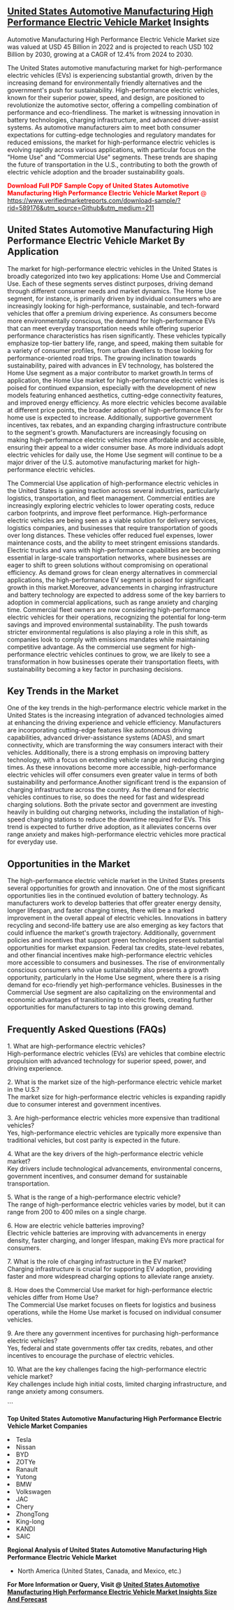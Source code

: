 <h2><a href="https://www.verifiedmarketreports.com/download-sample/?rid=589176&amp;utm_source=Github&amp;utm_medium=211" target="_blank">United States Automotive Manufacturing High Performance Electric Vehicle Market</a> Insights</h2><p>Automotive Manufacturing High Performance Electric Vehicle Market size was valued at USD 45 Billion in 2022 and is projected to reach USD 102 Billion by 2030, growing at a CAGR of 12.4% from 2024 to 2030.</p><p><p>The United States automotive manufacturing market for high-performance electric vehicles (EVs) is experiencing substantial growth, driven by the increasing demand for environmentally friendly alternatives and the government's push for sustainability. High-performance electric vehicles, known for their superior power, speed, and design, are positioned to revolutionize the automotive sector, offering a compelling combination of performance and eco-friendliness. The market is witnessing innovation in battery technologies, charging infrastructure, and advanced driver-assist systems. As automotive manufacturers aim to meet both consumer expectations for cutting-edge technologies and regulatory mandates for reduced emissions, the market for high-performance electric vehicles is evolving rapidly across various applications, with particular focus on the "Home Use" and "Commercial Use" segments. These trends are shaping the future of transportation in the U.S., contributing to both the growth of electric vehicle adoption and the broader sustainability goals. <p><span class=""><span style="color: #ff0000;"><strong>Download Full PDF Sample Copy of United States Automotive Manufacturing High Performance Electric Vehicle Market Report</strong> @ </span><a href="https://www.verifiedmarketreports.com/download-sample/?rid=589176&amp;utm_source=Github&amp;utm_medium=211" target="_blank">https://www.verifiedmarketreports.com/download-sample/?rid=589176&amp;utm_source=Github&amp;utm_medium=211</a></span></p></p><h2>United States Automotive Manufacturing High Performance Electric Vehicle Market By Application</h2><p>The market for high-performance electric vehicles in the United States is broadly categorized into two key applications: Home Use and Commercial Use. Each of these segments serves distinct purposes, driving demand through different consumer needs and market dynamics. The Home Use segment, for instance, is primarily driven by individual consumers who are increasingly looking for high-performance, sustainable, and tech-forward vehicles that offer a premium driving experience. As consumers become more environmentally conscious, the demand for high-performance EVs that can meet everyday transportation needs while offering superior performance characteristics has risen significantly. These vehicles typically emphasize top-tier battery life, range, and speed, making them suitable for a variety of consumer profiles, from urban dwellers to those looking for performance-oriented road trips. The growing inclination towards sustainability, paired with advances in EV technology, has bolstered the Home Use segment as a major contributor to market growth.In terms of application, the Home Use market for high-performance electric vehicles is poised for continued expansion, especially with the development of new models featuring enhanced aesthetics, cutting-edge connectivity features, and improved energy efficiency. As more electric vehicles become available at different price points, the broader adoption of high-performance EVs for home use is expected to increase. Additionally, supportive government incentives, tax rebates, and an expanding charging infrastructure contribute to the segment's growth. Manufacturers are increasingly focusing on making high-performance electric vehicles more affordable and accessible, ensuring their appeal to a wider consumer base. As more individuals adopt electric vehicles for daily use, the Home Use segment will continue to be a major driver of the U.S. automotive manufacturing market for high-performance electric vehicles.<p>The Commercial Use application of high-performance electric vehicles in the United States is gaining traction across several industries, particularly logistics, transportation, and fleet management. Commercial entities are increasingly exploring electric vehicles to lower operating costs, reduce carbon footprints, and improve fleet performance. High-performance electric vehicles are being seen as a viable solution for delivery services, logistics companies, and businesses that require transportation of goods over long distances. These vehicles offer reduced fuel expenses, lower maintenance costs, and the ability to meet stringent emissions standards. Electric trucks and vans with high-performance capabilities are becoming essential in large-scale transportation networks, where businesses are eager to shift to green solutions without compromising on operational efficiency. As demand grows for clean energy alternatives in commercial applications, the high-performance EV segment is poised for significant growth in this market.Moreover, advancements in charging infrastructure and battery technology are expected to address some of the key barriers to adoption in commercial applications, such as range anxiety and charging time. Commercial fleet owners are now considering high-performance electric vehicles for their operations, recognizing the potential for long-term savings and improved environmental sustainability. The push towards stricter environmental regulations is also playing a role in this shift, as companies look to comply with emissions mandates while maintaining competitive advantage. As the commercial use segment for high-performance electric vehicles continues to grow, we are likely to see a transformation in how businesses operate their transportation fleets, with sustainability becoming a key factor in purchasing decisions. <h2>Key Trends in the Market</h2><p>One of the key trends in the high-performance electric vehicle market in the United States is the increasing integration of advanced technologies aimed at enhancing the driving experience and vehicle efficiency. Manufacturers are incorporating cutting-edge features like autonomous driving capabilities, advanced driver-assistance systems (ADAS), and smart connectivity, which are transforming the way consumers interact with their vehicles. Additionally, there is a strong emphasis on improving battery technology, with a focus on extending vehicle range and reducing charging times. As these innovations become more accessible, high-performance electric vehicles will offer consumers even greater value in terms of both sustainability and performance.Another significant trend is the expansion of charging infrastructure across the country. As the demand for electric vehicles continues to rise, so does the need for fast and widespread charging solutions. Both the private sector and government are investing heavily in building out charging networks, including the installation of high-speed charging stations to reduce the downtime required for EVs. This trend is expected to further drive adoption, as it alleviates concerns over range anxiety and makes high-performance electric vehicles more practical for everyday use. <h2>Opportunities in the Market</h2><p>The high-performance electric vehicle market in the United States presents several opportunities for growth and innovation. One of the most significant opportunities lies in the continued evolution of battery technology. As manufacturers work to develop batteries that offer greater energy density, longer lifespan, and faster charging times, there will be a marked improvement in the overall appeal of electric vehicles. Innovations in battery recycling and second-life battery use are also emerging as key factors that could influence the market's growth trajectory. Additionally, government policies and incentives that support green technologies present substantial opportunities for market expansion. Federal tax credits, state-level rebates, and other financial incentives make high-performance electric vehicles more accessible to consumers and businesses. The rise of environmentally conscious consumers who value sustainability also presents a growth opportunity, particularly in the Home Use segment, where there is a rising demand for eco-friendly yet high-performance vehicles. Businesses in the Commercial Use segment are also capitalizing on the environmental and economic advantages of transitioning to electric fleets, creating further opportunities for manufacturers to tap into this growing demand.<h2>Frequently Asked Questions (FAQs)</h2><p>1. What are high-performance electric vehicles? <br> High-performance electric vehicles (EVs) are vehicles that combine electric propulsion with advanced technology for superior speed, power, and driving experience. </p><p>2. What is the market size of the high-performance electric vehicle market in the U.S.? <br> The market size for high-performance electric vehicles is expanding rapidly due to consumer interest and government incentives. </p><p>3. Are high-performance electric vehicles more expensive than traditional vehicles? <br> Yes, high-performance electric vehicles are typically more expensive than traditional vehicles, but cost parity is expected in the future. </p><p>4. What are the key drivers of the high-performance electric vehicle market? <br> Key drivers include technological advancements, environmental concerns, government incentives, and consumer demand for sustainable transportation. </p><p>5. What is the range of a high-performance electric vehicle? <br> The range of high-performance electric vehicles varies by model, but it can range from 200 to 400 miles on a single charge. </p><p>6. How are electric vehicle batteries improving? <br> Electric vehicle batteries are improving with advancements in energy density, faster charging, and longer lifespan, making EVs more practical for consumers. </p><p>7. What is the role of charging infrastructure in the EV market? <br> Charging infrastructure is crucial for supporting EV adoption, providing faster and more widespread charging options to alleviate range anxiety. </p><p>8. How does the Commercial Use market for high-performance electric vehicles differ from Home Use? <br> The Commercial Use market focuses on fleets for logistics and business operations, while the Home Use market is focused on individual consumer vehicles. </p><p>9. Are there any government incentives for purchasing high-performance electric vehicles? <br> Yes, federal and state governments offer tax credits, rebates, and other incentives to encourage the purchase of electric vehicles. </p><p>10. What are the key challenges facing the high-performance electric vehicle market? <br> Key challenges include high initial costs, limited charging infrastructure, and range anxiety among consumers. </p>```</p><p><strong>Top United States Automotive Manufacturing High Performance Electric Vehicle Market Companies</strong></p><div data-test-id=""><p><li>Tesla</li><li> Nissan</li><li> BYD</li><li> ZOTYe</li><li> Ranault</li><li> Yutong</li><li> BMW</li><li> Volkswagen</li><li> JAC</li><li> Chery</li><li> ZhongTong</li><li> King-long</li><li> KANDI</li><li> SAIC</li></p><div><strong>Regional Analysis of&nbsp;United States Automotive Manufacturing High Performance Electric Vehicle Market</strong></div><ul><li dir="ltr"><p dir="ltr">North America&nbsp;(United States, Canada, and Mexico, etc.)</p></li></ul><p><strong>For More Information or Query, Visit @&nbsp;</strong><strong><a href="https://www.verifiedmarketreports.com/product/automotive-manufacturing-high-performance-electric-vehicle-market/?utm_source=Github&amp;utm_medium=211" target="_blank">United States Automotive Manufacturing High Performance Electric Vehicle Market Insights Size And Forecast</a></strong></p></div>
